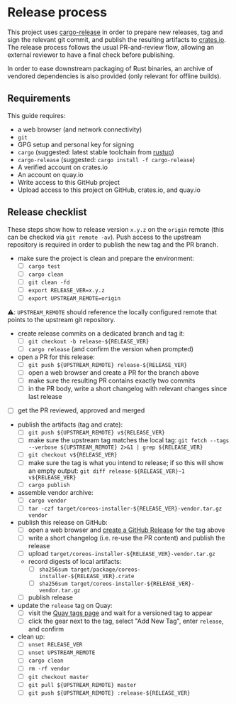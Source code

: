 # Release process

This project uses [cargo-release][cargo-release] in order to prepare new releases, tag and sign the relevant git commit, and publish the resulting artifacts to [crates.io][crates-io].
The release process follows the usual PR-and-review flow, allowing an external reviewer to have a final check before publishing.

In order to ease downstream packaging of Rust binaries, an archive of vendored dependencies is also provided (only relevant for offline builds).

## Requirements

This guide requires:

 * a web browser (and network connectivity)
 * `git`
 * GPG setup and personal key for signing
 * `cargo` (suggested: latest stable toolchain from [rustup][rustup])
 * `cargo-release` (suggested: `cargo install -f cargo-release`)
 * A verified account on crates.io
 * An account on quay.io
 * Write access to this GitHub project
 * Upload access to this project on GitHub, crates.io, and quay.io

## Release checklist

These steps show how to release version `x.y.z` on the `origin` remote (this can be checked via `git remote -av`).
Push access to the upstream repository is required in order to publish the new tag and the PR branch.

- make sure the project is clean and prepare the environment:
  - [ ] `cargo test`
  - [ ] `cargo clean`
  - [ ] `git clean -fd`
  - [ ] `export RELEASE_VER=x.y.z`
  - [ ] `export UPSTREAM_REMOTE=origin`

:warning:: `UPSTREAM_REMOTE` should reference the locally configured remote that points to the upstream git repository.

- create release commits on a dedicated branch and tag it:
  - [ ] `git checkout -b release-${RELEASE_VER}`
  - [ ] `cargo release` (and confirm the version when prompted)

- open a PR for this release:
  - [ ] `git push ${UPSTREAM_REMOTE} release-${RELEASE_VER}`
  - [ ] open a web browser and create a PR for the branch above
  - [ ] make sure the resulting PR contains exactly two commits
  - [ ] in the PR body, write a short changelog with relevant changes since last release

- [ ] get the PR reviewed, approved and merged

- publish the artifacts (tag and crate):
  - [ ] `git push ${UPSTREAM_REMOTE} v${RELEASE_VER}`
  - [ ] make sure the upstream tag matches the local tag: `git fetch --tags --verbose ${UPSTREAM_REMOTE} 2>&1 | grep ${RELEASE_VER}`
  - [ ] `git checkout v${RELEASE_VER}`
  - [ ]  make sure the tag is what you intend to release; if so this will show an empty output: `git diff release-${RELEASE_VER}~1 v${RELEASE_VER}`
  - [ ] `cargo publish`

- assemble vendor archive:
  - [ ] `cargo vendor`
  - [ ] `tar -czf target/coreos-installer-${RELEASE_VER}-vendor.tar.gz vendor`

- publish this release on GitHub:
  - [ ] open a web browser and [create a GitHub Release](https://github.com/coreos/coreos-installer/releases/new) for the tag above
  - [ ] write a short changelog (i.e. re-use the PR content) and publish the release
  - [ ] upload `target/coreos-installer-${RELEASE_VER}-vendor.tar.gz`
  - record digests of local artifacts:
    - [ ] `sha256sum target/package/coreos-installer-${RELEASE_VER}.crate`
    - [ ] `sha256sum target/coreos-installer-${RELEASE_VER}-vendor.tar.gz`
  - [ ] publish release

- update the `release` tag on Quay:
  - [ ] visit the [Quay tags page](https://quay.io/repository/coreos/coreos-installer?tab=tags) and wait for a versioned tag to appear
  - [ ] click the gear next to the tag, select "Add New Tag", enter `release`, and confirm

- clean up:
  - [ ] `unset RELEASE_VER`
  - [ ] `unset UPSTREAM_REMOTE`
  - [ ] `cargo clean`
  - [ ] `rm -rf vendor`
  - [ ] `git checkout master`
  - [ ] `git pull ${UPSTREAM_REMOTE} master`
  - [ ] `git push ${UPSTREAM_REMOTE} :release-${RELEASE_VER}`

[cargo-release]: https://github.com/sunng87/cargo-release
[rustup]: https://rustup.rs/
[crates-io]: https://crates.io/
